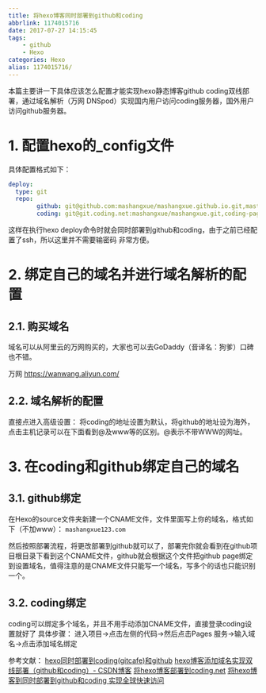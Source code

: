 ```yaml
---
title: 将hexo博客同时部署到github和coding
abbrlink: 1174015716
date: 2017-07-27 14:15:45
tags: 
    - github
    - Hexo
categories: Hexo
alias: 1174015716/
---
```

本篇主要讲一下具体应该怎么配置才能实现hexo静态博客github coding双线部署，通过域名解析（万网 DNSpod）实现国内用户访问coding服务器，国外用户访问github服务器。
<!-- more -->
# 1. 配置hexo的_config文件

具体配置格式如下：

```yml
deploy:
  type: git
  repo:
        github: git@github.com:mashangxue/mashangxue.github.io.git,master
        coding: git@git.coding.net:mashangxue/mashangxue.git,coding-pages

```
这样在执行hexo deploy命令时就会同时部署到github和coding，由于之前已经配置了ssh，所以这里并不需要输密码 非常方便。


# 2. 绑定自己的域名并进行域名解析的配置

## 2.1. 购买域名

域名可以从阿里云的万网购买的，大家也可以去GoDaddy（音译名：狗爹）口碑也不错。

万网 https://wanwang.aliyun.com/ 

## 2.2. 域名解析的配置

直接点进入高级设置：
将coding的地址设置为默认，将github的地址设为海外，点击主机记录可以在下面看到@及www等的区别。@表示不带WWW的网址。


# 3. 在coding和github绑定自己的域名

## 3.1. github绑定

在Hexo的source文件夹新建一个CNAME文件，文件里面写上你的域名，格式如下（不加www）：
`mashangxue123.com`

然后按照部署流程，将更改部署到github就可以了，部署完你就会看到在github项目根目录下看到这个CNAME文件，github就会根据这个文件把github page绑定到设置域名，值得注意的是CNAME文件只能写一个域名，写多个的话也只能识别一个。

## 3.2. coding绑定

coding可以绑定多个域名，并且不用手动添加CNAME文件，直接登录coding设置就好了
具体步骤：
进入项目->点击左侧的代码->然后点击Pages 服务->输入域名->点击添加域名绑定

参考文献：
[hexo同时部署到coding(gitcafe)和github](http://shomy.top/2016/03/03/hexo-in-coding-github/)
[hexo博客添加域名实现双线部署（github和coding）- CSDN博客](http://blog.csdn.net/qiuchengjia/article/details/52923156)
[将hexo博客部署到coding.net](http://www.ieclipse.cn/2016/09/08/Web/hexo-coding-pages/index.html#部署验证)
[将hexo博客到同时部署到github和coding 实现全球快速访问 ](http://xiaobin.me/2016/06/01/github-coding-deploy/)